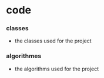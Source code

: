 # code

### classes
 - the classes used for the project

###  algorithmes
 - the algorithms used for the project